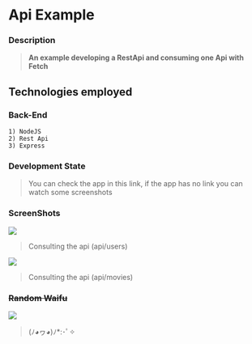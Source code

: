 # Api Example

### Description
> **An example developing a RestApi and consuming one Api with Fetch**

## Technologies employed


	

### Back-End

	1) NodeJS
    2) Rest Api
    3) Express



		
### Development State

> You can check the app in this link, if the app has no link you can watch some screenshots


### ScreenShots

![](https://i.imgur.com/eqdwZHn.png)

> Consulting the api (api/users)

![](https://i.imgur.com/La72SnS.png)

> Consulting the api (api/movies)

### <s>Random Waifu</s>

![](https://i.imgur.com/m1ctAEB.jpg)

> (ﾉ◕ヮ◕)ﾉ*:･ﾟ✧
